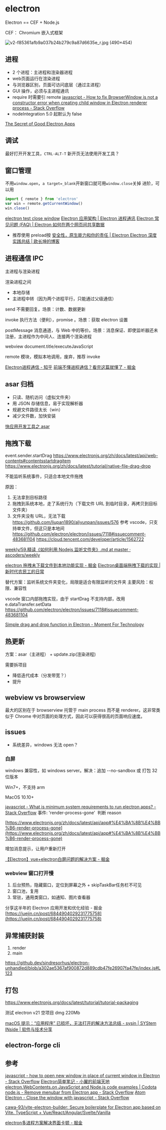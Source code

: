 # electron

Electron == CEF + Node.js

CEF： Chromium 嵌入式框架

![v2-f85361afb9a037b24b279c9a87d6635e_r.jpg (490×454)](https://pic3.zhimg.com/v2-f85361afb9a037b24b279c9a87d6635e_r.jpg)

## 进程

- 2 个进程：主进程和渲染器进程
- web页面运行在渲染进程
- 与浏览器区别，页面可访问底层（通过主进程）
- GUI 操作，必须与主进程通讯
- require 时需要引 remote [javascript - How to fix BrowserWindow is not a constructor error when creating child window in Electron renderer process - Stack Overflow](https://stackoverflow.com/questions/45639628/how-to-fix-browserwindow-is-not-a-constructor-error-when-creating-child-window-i)
- nodeIntegration 5.0 起默认为 false

[The Secret of Good Electron Apps](https://jlongster.com/secret-of-good-electron-apps)


## 调试
最好打开开发工具，`CTRL-ALT-T`
新开页无法使用开发工具？

## 窗口管理
不用`window.open`，`a target=_blank`开新窗口就可用`window.close`关掉
进阶，可以用
```js
import { remote } from 'electron'
var win = remote.getCurrentWindow()
win.close()
```
[electron test close window](https://codepen.io/cyio/pen/QZPLaV)
[Electron 应用架构 | Electron 进程通讯](https://electronjs.org/docs/tutorial/application-architecture#%25E9%25A2%2598%25E5%25A4%2596%25E8%25AF%259D%25EF%25BC%259A%25E8%25BF%259B%25E7%25A8%258B%25E9%2597%25B4%25E9%2580%259A%25E8%25AE%25AF)
[Electron 常见问题 (FAQ) | Electron 如何在两个网页间共享数据](https://electronjs.org/docs/faq#%25E5%25A6%2582%25E4%25BD%2595%25E5%259C%25A8%25E4%25B8%25A4%25E4%25B8%25AA%25E7%25BD%2591%25E9%25A1%25B5%25E9%2597%25B4%25E5%2585%25B1%25E4%25BA%25AB%25E6%2595%25B0%25E6%258D%25AE%25EF%25BC%259F)

- 推荐使用 preload按
[安全性，原生能力和你的责任 | Electron ](https://electronjs.org/docs/tutorial/security#2-do-not-enable-nodejs-integration-for-remote-content)
[Electron 深度实践总结 | 欧长坤的博客](https://changkun.us/archives/2017/03/217/)

## 进程通信 IPC

主进程与渲染进程

渲染进程之间
- 本地存储
- 主进程中转（因为两个进程平行，只能通过父级通信）

send 不需要回复。场景：计数、数据更新

invoke 执行方法（便利），promise 。场景：获取 electron 设置

postMessage 消息通道，与 Web 中的等价。场景：消息保证、即使监听器还未注册，主进程作为中间人、连接两个渲染进程

webview document.title/executeJavaScript 

remote 模块，模拟本地调用，废弃，推荐 invoke

[Electron进程通信 - 知乎](https://zhuanlan.zhihu.com/p/453287153)
[前端不懂进程通信？看完这篇就懂了 - 掘金](https://juejin.cn/post/6988484297485189127)

## asar 归档

- 只读、随机访问（虚拟文件夹）
- 用 JSON 存储信息，易于实现解析器
- 规避文件路径太长（win）
- 减少文件数，加快安装

[快应用开发工具之 asar](https://quickapp.vivo.com.cn/quickapp-ide-asar/)

## 拖拽下载

event.sender.startDrag
https://www.electronjs.org/zh/docs/latest/api/web-contents#contentsstartdragitem
https://www.electronjs.org/zh/docs/latest/tutorial/native-file-drag-drop

不能监听系统事件，只适合本地文件拖拽

原因：
1. 无法拿到目标路径
2. 拖拽到系统本地，走了系统行为（下载文件 URL 到临时目录，再拷贝到目标文件夹）
3. 文件夹没有 URL，无法下载
https://github.com/liupan1890/aliyunpan/issues/576
参考 vscode，只支持单文件，但这只是本地间
https://github.com/electron/electron/issues/7118#issuecomment-483681104
https://cloud.tencent.com/developer/article/1562722

[weekly/59.精读《如何利用 Nodejs 监听文件夹》.md at master · ascoders/weekly](https://github.com/ascoders/weekly/blob/master/%25E5%2589%258D%25E6%25B2%25BF%25E6%258A%2580%25E6%259C%25AF/59.%25E7%25B2%25BE%25E8%25AF%25BB%25E3%2580%258A%25E5%25A6%2582%25E4%25BD%2595%25E5%2588%25A9%25E7%2594%25A8%2520Nodejs%2520%25E7%259B%2591%25E5%2590%25AC%25E6%2596%2587%25E4%25BB%25B6%25E5%25A4%25B9%25E3%2580%258B.md)

[electron 拖拽未下载文件到本地功能实现 - 掘金](https://juejin.cn/post/7095557874658574373#heading-1)
[Electron桌面端拖拽下载的实现 | 新时代农民工的日常](https://pinkcle.com/electron/dragdrop.html)

替代方案：监听系统文件夹变化，局限是适合有限监听的文件夹
主要风险：权限、兼容性

vscode 窗口内部拖拽实现，由于 startDrag 不支持内部，改用 e.dataTransfer.setData
https://github.com/electron/electron/issues/7118#issuecomment-483681104

[Simple drag and drop function in Electron - Moment For Technology](https://www.mo4tech.com/simple-drag-and-drop-function-in-electron.html)

## 热更新

方案：asar（主进程） + update.zip(渲染进程)

需要拆项目

- 降低迭代成本（分发带宽？）
- 提升

## webview vs browserview

最大的区别在于 browserview 托管于 main process 而不是 renderer。这非常类似于 Chrome 中对页面的处理方式，因此可以获得很高的页面响应速度。

## issues

- 系统差异，windows 无法 open？

###  白屏

windows 兼容性，如 windows server。解决：追加 --no-sandbox 或 打包 32 位版本

Win7+，不支持 arm

MacOS 10.10+

[javascript - What is minimum system requirements to run electron apps? - Stack Overflow](https://stackoverflow.com/questions/36306450/what-is-minimum-system-requirements-to-run-electron-apps)
事件: 'render-process-gone’  判断 reason

[https://www.electronjs.org/zh/docs/latest/api/app#%E4%BA%8B%E4%BB%B6-render-process-gone](https://www.electronjs.org/zh/docs/latest/api/app#%E4%BA%8B%E4%BB%B6-render-process-gone)

增加消息提示，让用户重新打开

[【Electron】vue+electron白屏问题的解决方案 - 掘金]([https://juejin.cn/post/7136124646079856671](https://juejin.cn/post/7136124646079856671))

### webview 窗口打开慢

1. 后台预热，隐藏窗口，定位到屏幕之外 + skipTaskBar任务栏不可见
2. 窗口池，复用
3. 常驻，通用类窗口，如通知、图片查看器

分享这半年的 Electron 应用开发和优化经验 - 掘金 [https://juejin.cn/post/6844904029231775758](https://juejin.cn/post/6844904029231775758)

## 异常捕获封装

1. render
2. main

https://github.dev/sindresorhus/electron-unhandled/blob/a302ae5367af900872d889cdb47fe26907fa47fe/index.js#L123

## 打包

https://www.electronjs.org/docs/latest/tutorial/tutorial-packaging

测试 electron v21 空项目 dmg 220Mb

[macOS 提示：“应用程序” 已损坏，无法打开的解决方法总结 - sysin | SYStem INside | 软件与技术分享](https://sysin.org/blog/macos-if-crashes-when-opening/)

## electron-forge cli

## 参考
[javascript - how to open new window in place of current window in Electron - Stack Overflow](https://stackoverflow.com/questions/36072035/how-to-open-new-window-in-place-of-current-window-in-electron/38043021)
[Electron简单笔记 - 小翼的前端天地](https://www.my-fe.pub/post/electron-note.html)
[electron.WebContents.on JavaScript and Node.js code examples | Codota](https://www.codota.com/code/javascript/functions/electron/WebContents/on)
[node.js - Remove menubar from Electron app - Stack Overflow](https://stackoverflow.com/questions/39091964/remove-menubar-from-electron-app)
[Atom Electron - Close the window with javascript - Stack Overflow](https://stackoverflow.com/questions/31171597/atom-electron-close-the-window-with-javascript)

[cawa-93/vite-electron-builder: Secure boilerplate for Electron app based on Vite. TypeScript + Vue/React/Angular/Svelte/Vanilla](https://github.com/cawa-93/vite-electron-builder)

[electron多进程方案解决界面卡顿 - 掘金](https://juejin.cn/post/6999257401522126856)